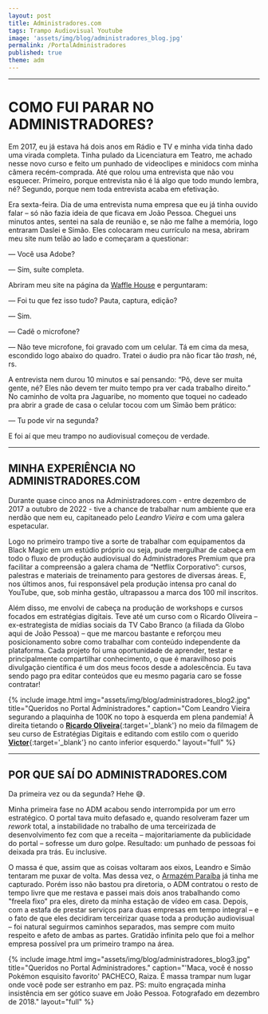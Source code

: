 ```yaml
---
layout: post
title: Administradores.com
tags: Trampo Audiovisual Youtube
image: 'assets/img/blog/administradores_blog.jpg'
permalink: /PortalAdministradores
published: true
theme: adm
---
```


---


# COMO FUI PARAR NO ADMINISTRADORES?

Em 2017, eu já estava há dois anos em Rádio e TV e minha vida tinha dado uma virada completa. Tinha pulado da Licenciatura em Teatro, me achado nesse novo curso e feito um punhado de videoclipes e minidocs com minha câmera recém-comprada. Até que rolou uma entrevista que não vou esquecer. Primeiro, porque entrevista não é lá algo que todo mundo lembra, né? Segundo, porque nem toda entrevista acaba em efetivação.

Era sexta-feira. Dia de uma entrevista numa empresa que eu já tinha ouvido falar – só não fazia ideia de que ficava em João Pessoa. Cheguei uns minutos antes, sentei na sala de reunião e, se não me falhe a memória, logo entraram Daslei e Simão. Eles colocaram meu currículo na mesa, abriram meu site num telão ao lado e começaram a questionar:

— Você usa Adobe?

— Sim, suíte completa.

Abriram meu site na página da [Waffle House](/wafflehousejpa) e perguntaram:

— Foi tu que fez isso tudo? Pauta, captura, edição?

— Sim.

— Cadê o microfone?

— Não teve microfone, foi gravado com um celular. Tá em cima da mesa, escondido logo abaixo do quadro. Tratei o áudio pra não ficar tão *trash*, né, rs.

A entrevista nem durou 10 minutos e saí pensando: “Pô, deve ser muita gente, né? Eles não devem ter muito tempo pra ver cada trabalho direito.” No caminho de volta pra Jaguaribe, no momento que toquei no cadeado pra abrir a grade de casa o celular tocou com um Simão bem prático:

— Tu pode vir na segunda?

E foi aí que meu trampo no audiovisual começou de verdade.

---

## MINHA EXPERIÊNCIA NO ADMINISTRADORES.COM

Durante quase cinco anos na Administradores.com - entre dezembro de 2017 a outubro de 2022 - tive a chance de trabalhar num ambiente que era nerdão que nem eu, capitaneado pelo *Leandro Vieira* e com uma galera espetacular.

Logo no primeiro trampo tive a sorte de trabalhar com equipamentos da Black Magic em um estúdio próprio ou seja, pude mergulhar de cabeça em todo o fluxo de produção audiovisual do Administradores Premium que pra facilitar a compreensão a galera chama de “Netflix Corporativo”: cursos, palestras e materiais de treinamento para gestores de diversas áreas. E, nos últimos anos, fui responsável pela produção intensa pro canal do YouTube, que, sob minha gestão, ultrapassou a marca dos 100 mil inscritos.

Além disso, me envolvi de cabeça na produção de workshops e cursos focados em estratégias digitais. Teve até um curso com o Ricardo Oliveira – ex-estrategista de mídias sociais da TV Cabo Branco (a filiada da Globo aqui de João Pessoa) – que me marcou bastante e reforçou meu posicionamento sobre como trabalhar com conteúdo independente da plataforma. Cada projeto foi uma oportunidade de aprender, testar e principalmente compartilhar conhecimento, o que é maravilhoso pois divulgação científica é um dos meus focos desde a adolescência. Eu tava sendo pago pra editar conteúdos que eu mesmo pagaria caro se fosse contratar!

{% 
include image.html
img="assets/img/blog/administradores_blog2.jpg"
title="Queridos no Portal Administradores."
caption="Com Leandro Vieira segurando a plaquinha de 100K no topo à esquerda em plena pandemia! À direita tietando o [**Ricardo Oliveira**](https://www.instagram.com/ricardoollliveira/){:target='_blank'} no meio da filmagem de seu curso de Estratégias Digitais e editando com estilo com o querido [**Victor**](https://www.instagram.com/victorbmont/){:target='_blank'} no canto inferior esquerdo."
layout="full"
%}

---

## POR QUE SAÍ DO ADMINISTRADORES.COM

Da primeira vez ou da segunda? Hehe 😅.

Minha primeira fase no ADM acabou sendo interrompida por um erro estratégico. O portal tava muito defasado e, quando resolveram fazer um _rework_ total, a instabilidade no trabalho de uma terceirizada de desenvolvimento fez com que a receita – majoritariamente da publicidade do portal – sofresse um duro golpe. Resultado: um punhado de pessoas foi deixada pra trás. Eu inclusive.

O massa é que, assim que as coisas voltaram aos eixos, Leandro e Simão tentaram me puxar de volta. Mas dessa vez, o [Armazém Paraíba](/ArmazemParaiba) já tinha me capturado. Porém isso não bastou pra diretoria, o ADM contratou o resto de tempo livre que me restava e passei mais dois anos trabalhando como "freela fixo" pra eles, direto da minha estação de vídeo em casa. Depois, com a estafa de prestar serviços para duas empresas em tempo integral – e o fato de que eles decidiram terceirizar quase toda a produção audiovisual – foi natural seguirmos caminhos separados, mas sempre com muito respeito e afeto de ambas as partes. Gratidão infinita pelo que foi a melhor empresa possível pra um primeiro trampo na área.

{% 
include image.html
img="assets/img/blog/administradores_blog3.jpg"
title="Queridos no Portal Administradores."
caption="'Maca, você é nosso Pokémon esquisito favorito' PACHECO, Raiza. É massa trampar num lugar onde você pode ser estranho em paz. PS: muito engraçada minha insistência em ser gótico suave em João Pessoa. Fotografado em dezembro de 2018."
layout="full"
%}
